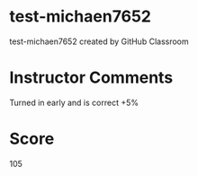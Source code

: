 # test-michaen7652
test-michaen7652 created by GitHub Classroom

# Instructor Comments
Turned in early and is correct +5%
# Score
105
